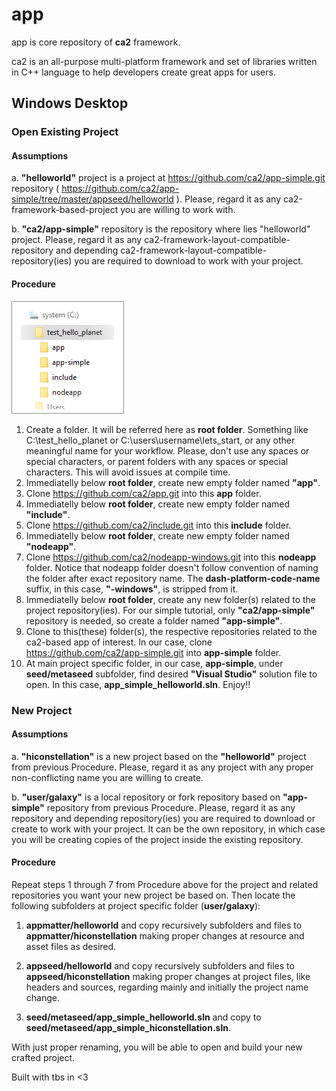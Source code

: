 # app

app is core repository of **ca2** framework.

ca2 is an all-purpose multi-platform framework and set of libraries written in C++ language to help developers create great apps for users.

## Windows Desktop
### Open Existing Project
#### Assumptions
a. **"helloworld"** project is a project at https://github.com/ca2/app-simple.git repository ( https://github.com/ca2/app-simple/tree/master/appseed/helloworld ). Please, regard it as any ca2-framework-based-project you are willing to work with.

b. **"ca2/app-simple"** repository is the repository where lies "helloworld" project. Please, regard it as any ca2-framework-layout-compatible-repository and depending ca2-framework-layout-compatible-repository(ies) you are required to download to work with your project.

#### Procedure
![Folder Structure](/stage/app-simple-folder-structure.png?raw=true "Folder Structure")
1. Create a folder. It will be referred here as **root folder**. Something like C:\test_hello_planet or C:\users\username\lets_start, or any other meaningful name for your workflow. Please, don't use any spaces or special characters, or parent folders with any spaces or special characters. This will avoid issues at compile time.
2. Immediatelly below **root folder**, create new empty folder named **"app"**. 
3. Clone https://github.com/ca2/app.git into this **app** folder.
4. Immediatelly below **root folder**, create new empty folder named **"include"**. 
5. Clone https://github.com/ca2/include.git into this **include** folder.
4. Immediatelly below **root folder**, create new empty folder named **"nodeapp"**. 
5. Clone https://github.com/ca2/nodeapp-windows.git into this **nodeapp** folder. Notice that nodeapp folder doesn't follow convention of naming the folder after exact repository name. The **dash-platform-code-name** suffix, in this case,  **"-windows"**, is stripped from it.
6. Immediatelly below **root folder**, create any new folder(s) related to the project repository(ies). For our simple tutorial, only **"ca2/app-simple"** repository is needed, so create a folder named **"app-simple"**. 
7. Clone to this(these) folder(s), the respective repositories related to the ca2-based app of interest. In our case, clone https://github.com/ca2/app-simple.git into **app-simple** folder.
8. At main project specific folder, in our case, **app-simple**, under **seed/metaseed** subfolder, find desired **"Visual Studio"** solution file to open. In this case, **app_simple_helloworld.sln**.
Enjoy!!

### New Project
#### Assumptions
a. **"hiconstellation"** is a new project based on the **"helloworld"** project from previous Procedure. Please, regard it as any project with any proper non-conflicting name you are willing to create.

b. **"user/galaxy"** is a local repository or fork repository based on **"app-simple"** repository from previous Procedure. Please, regard it as any repository and depending repository(ies) you are required to download or create to work with your project. It can be the own repository, in which case you will be creating copies of the project inside the existing repository.

#### Procedure
Repeat steps 1 through 7 from Procedure above for the project and related repositories you want your new project be based on. Then locate the following subfolders at project specific folder (**user/galaxy**):
1. **appmatter/helloworld** and copy recursively subfolders and files to **appmatter/hiconstellation** making proper changes at resource and asset files as desired.

2. **appseed/helloworld** and copy recursively subfolders and files to **appseed/hiconstellation** making proper changes at project files, like headers and sources, regarding mainly and initially the project name change.

3. **seed/metaseed/app_simple_helloworld.sln** and copy to **seed/metaseed/app_simple_hiconstellation.sln**.

With just proper renaming, you will be able to open and build your new crafted project.

Built with tbs in <3

